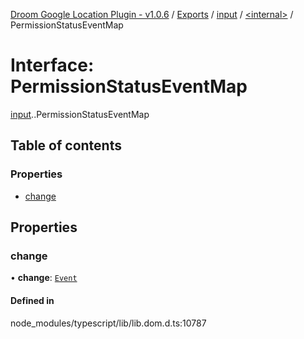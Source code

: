 [Droom Google Location Plugin - v1.0.6](../README.md) / [Exports](../modules.md) / [input](../modules/input.md) / [<internal\>](../modules/input._internal_.md) / PermissionStatusEventMap

# Interface: PermissionStatusEventMap

[input](../modules/input.md).[<internal>](../modules/input._internal_.md).PermissionStatusEventMap

## Table of contents

### Properties

- [change](input._internal_.PermissionStatusEventMap.md#change)

## Properties

### change

• **change**: [`Event`](../modules/input._internal_.md#event)

#### Defined in

node_modules/typescript/lib/lib.dom.d.ts:10787
